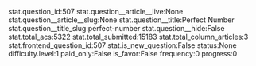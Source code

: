stat.question_id:507
stat.question__article__live:None
stat.question__article__slug:None
stat.question__title:Perfect Number
stat.question__title_slug:perfect-number
stat.question__hide:False
stat.total_acs:5322
stat.total_submitted:15183
stat.total_column_articles:3
stat.frontend_question_id:507
stat.is_new_question:False
status:None
difficulty.level:1
paid_only:False
is_favor:False
frequency:0
progress:0
